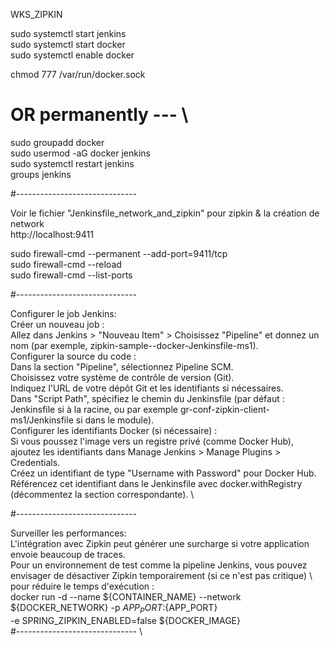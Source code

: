 WKS_ZIPKIN

sudo systemctl start jenkins \
sudo systemctl start docker \
sudo systemctl enable docker

chmod 777 /var/run/docker.sock

# OR permanently --- \

sudo groupadd docker \
sudo usermod -aG docker jenkins \
sudo systemctl restart jenkins \
groups jenkins

#------------------------------

Voir le fichier "Jenkinsfile_network_and_zipkin" pour zipkin & la création de network \
http://localhost:9411

sudo firewall-cmd --permanent --add-port=9411/tcp \
sudo firewall-cmd --reload \
sudo firewall-cmd --list-ports

#------------------------------

Configurer le job Jenkins: \
	Créer un nouveau job : \
		Allez dans Jenkins > "Nouveau Item" > Choisissez "Pipeline" et donnez un nom (par exemple, zipkin-sample--docker-Jenkinsfile-ms1). \
	Configurer la source du code : \
		Dans la section "Pipeline", sélectionnez Pipeline SCM. \
		Choisissez votre système de contrôle de version (Git). \
			Indiquez l'URL de votre dépôt Git et les identifiants si nécessaires. \
			Dans "Script Path", spécifiez le chemin du Jenkinsfile (par défaut : Jenkinsfile si à la racine, ou par exemple gr-conf-zipkin-client-ms1/Jenkinsfile si dans le module). \
	Configurer les identifiants Docker (si nécessaire) : \
		Si vous poussez l'image vers un registre privé (comme Docker Hub), ajoutez les identifiants dans Manage Jenkins > Manage Plugins > Credentials. \
		Créez un identifiant de type "Username with Password" pour Docker Hub. \
		Référencez cet identifiant dans le Jenkinsfile avec docker.withRegistry (décommentez la section correspondante). \

#------------------------------



Surveiller les performances: \
L'intégration avec Zipkin peut générer une surcharge si votre application envoie beaucoup de traces. \
Pour un environnement de test comme la pipeline Jenkins, vous pouvez envisager de désactiver Zipkin temporairement (si ce n'est pas critique) \ 
pour réduire le temps d'exécution : \
docker run -d --name ${CONTAINER_NAME} --network ${DOCKER_NETWORK} -p ${APP_PORT}:${APP_PORT} \
    -e SPRING_ZIPKIN_ENABLED=false ${DOCKER_IMAGE} \
#------------------------------ \